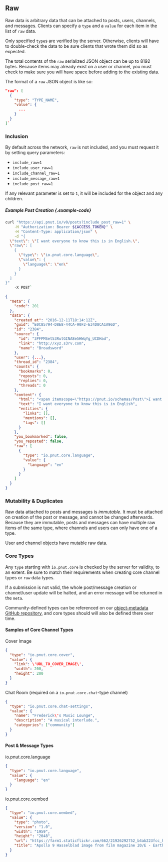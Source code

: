 ## Raw


Raw data is arbitrary data that can be attached to posts, users, channels, and messages. Clients can specify a `type` and a `value` for each item in the list of `raw` data.

Only specified `type`s are verified by the server. Otherwise, clients will have to double-check the data to be sure clients that wrote them did so as expected.

The total contents of the `raw` serialized JSON object can be up to 8192 bytes. Because items may already exist on a user or channel, you must check to make sure you will have space before adding to the existing data.

The format of a `raw` JSON object is like so:

```json
"raw": [
  {
    "type": "TYPE_NAME",
    "value": {
      ...
    }
  }
]`
```

### Inclusion

By default across the network, `raw` is not included, and you must request it by setting query parameters:

* `include_raw=1`
* `include_user_raw=1`
* `include_channel_raw=1`
* `include_message_raw=1`
* `include_post_raw=1`

If any relevant parameter is set to `1`, it will be included for the object and any children.

##### Example Post Creation {.example-code}

```bash
curl "https://api.pnut.io/v0/posts?include_post_raw=1" \
    -H "Authorization: Bearer ${ACCESS_TOKEN}" \
    -H "Content-Type: application/json" \
    -d "{
  \"text\": \"I want everyone to know this is in English.\",
  \"raw\": [
    {
      \"type\": \"io.pnut.core.language\",
      \"value\": {
        \"language\": \"en\"
      }
    }
  ]
}"
    -X POST`
```
    
```json
{
  "meta": {
    "code": 201
  },
  "data": {
    "created_at": "2016-12-11T18:14:12Z",
    "guid": "E0C85794-D8E8-44CA-90F2-E34D8CA1A96D",
    "id": "2384",
    "source": {
      "id": "3PFPMSet53RutGINA8e5HWqYg_UCDHad",
      "link": "http://xyz.s3rv.com",
      "name": "Broadsword"
    },
    "user": {...},
    "thread_id": "2384",
    "counts": {
      "bookmarks": 0,
      "reposts": 0,
      "replies": 0,
      "threads": 0
    },
    "content": {
      "html": "<span itemscope=\"https://pnut.io/schemas/Post\">I want everyone to know this is in English</span>",
      "text": "I want everyone to know this is in English",
      "entities": {
        "links": [],
        "mentions": [],
        "tags": []
      }
    },
    "you_bookmarked": false,
    "you_reposted": false,
    "raw": [
      {
        "type": "io.pnut.core.language",
        "value": {
          "language": "en"
        }
      }
    ]
  }
}
```



### Mutability &amp; Duplicates

Raw data attached to posts and messages is *immutable*. It must be attached on creation of the post or message, and cannot be changed afterwards. Because they are immutable, posts and messages can have multiple raw items of the same type, where channels and users can only have one of a type.

User and channel objects have mutable raw data.



### Core Types

Any `type` starting with `io.pnut.core` is checked by the server for validity, to an extent. Be sure to match their requirements when creating core channel types or `raw` data types.

If a submission is not valid, the whole post/message creation or channel/user update will be halted, and an error message will be returned in the `meta`.

Community-defined types can be referenced on our [object-metadata GitHub repository](https://github.com/pnut-api/object-metadata), and core types should will also be defined there over time.

#### Samples of Core Channel Types

Cover Image

```json
{
  "type": "io.pnut.core.cover",
  "value": {
    "link": \'URL_TO_COVER_IMAGE\',
    "width": 200,
    "height": 200
  }
}
```

Chat Room (required on a `io.pnut.core.chat`-type channel)

```json
{
  "type": "io.pnut.core.chat-settings",
  "value": {
    "name": "Frederick\'s Music Lounge",
    "description": "A musical interlude.",
    "categories": ["community"]
  }
}
```




#### Post &amp; Message Types

io.pnut.core.language

```json
{
  "type": "io.pnut.core.language",
  "value": {
    "language": "en"
  }
}
```

io.pnut.core.oembed

```json
{
  "type": "io.pnut.core.oembed",
  "value": {
    "type": "photo",
    "version": "1.0",
    "width": "1959",
    "height": "2048",
    "url": "https://farm1.staticflickr.com/662/21926292752_b4ab223fcc_k_d.jpg",
    "title": "Apollo 9 Hasselblad image from film magazine 20/E - Earth orbit, EVA"
  }
}
```